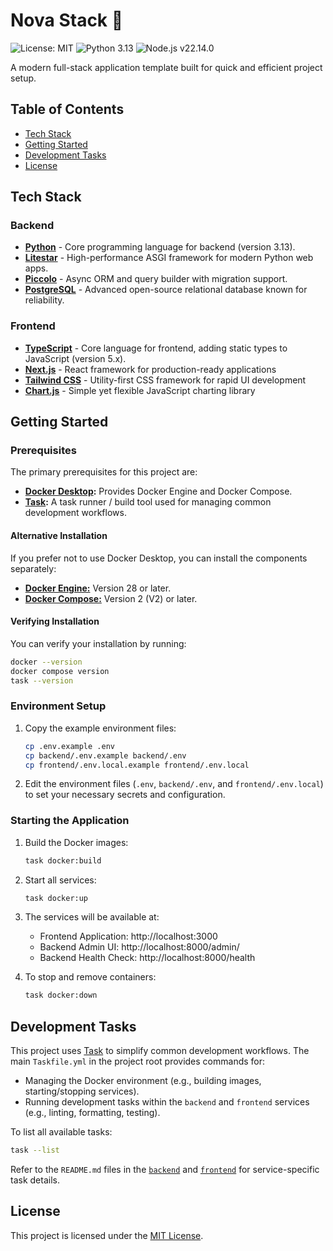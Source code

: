 # Nova Stack 🌟

![License: MIT](https://img.shields.io/badge/License-MIT-yellow.svg)
![Python 3.13](https://img.shields.io/badge/python-3.13-blue)
![Node.js v22.14.0](https://img.shields.io/badge/node.js-v22.14.0-brightgreen)

A modern full-stack application template built for quick and efficient project setup.

## Table of Contents

- [Tech Stack](#tech-stack)
- [Getting Started](#getting-started)
- [Development Tasks](#development-tasks)
- [License](#license)

## Tech Stack

### Backend
- **[Python][python]** - Core programming language for backend (version 3.13).
- **[Litestar][litestar]** - High-performance ASGI framework for modern Python web apps.
- **[Piccolo][piccolo]** - Async ORM and query builder with migration support.
- **[PostgreSQL][postgresql]** - Advanced open-source relational database known for reliability.

### Frontend
- **[TypeScript][typescript]** - Core language for frontend, adding static types to JavaScript (version 5.x).
- **[Next.js][nextjs]** - React framework for production-ready applications
- **[Tailwind CSS][tailwind]** - Utility-first CSS framework for rapid UI development
- **[Chart.js][chartjs]** - Simple yet flexible JavaScript charting library

## Getting Started

### Prerequisites

The primary prerequisites for this project are:
- **[Docker Desktop][docker-desktop]:** Provides Docker Engine and Docker Compose.
- **[Task][task]:** A task runner / build tool used for managing common development workflows.

#### Alternative Installation

If you prefer not to use Docker Desktop, you can install the components separately:
- [**Docker Engine:**](https://docs.docker.com/engine/install/) Version 28 or later.
- [**Docker Compose:**](https://docs.docker.com/compose/install/linux/#install-the-plugin-manually) Version 2 (V2) or later.

#### Verifying Installation

You can verify your installation by running:
```bash
docker --version
docker compose version
task --version
```

### Environment Setup

1. Copy the example environment files:
   ```bash
   cp .env.example .env
   cp backend/.env.example backend/.env
   cp frontend/.env.local.example frontend/.env.local
   ```

2. Edit the environment files (`.env`, `backend/.env`, and `frontend/.env.local`) to set your necessary secrets and configuration.

### Starting the Application

1. Build the Docker images:
   ```bash
   task docker:build
   ```

2. Start all services:
   ```bash
   task docker:up
   ```

3. The services will be available at:
   - Frontend Application: http://localhost:3000
   - Backend Admin UI: http://localhost:8000/admin/
   - Backend Health Check: http://localhost:8000/health

4. To stop and remove containers:
   ```bash
   task docker:down
   ```

## Development Tasks

This project uses [Task][] to simplify common development workflows. The main `Taskfile.yml` in the project root provides commands for:

- Managing the Docker environment (e.g., building images, starting/stopping services).
- Running development tasks within the `backend` and `frontend` services (e.g., linting, formatting, testing).

To list all available tasks:

```bash
task --list
```

Refer to the `README.md` files in the [`backend`](./backend/README.md) and [`frontend`](./frontend/README.md) for service-specific task details.

## License

This project is licensed under the [MIT License](./LICENSE).

[chartjs]: https://www.chartjs.org/
[docker-desktop]: https://www.docker.com/products/docker-desktop/
[litestar]: https://litestar.dev/
[nextjs]: https://nextjs.org/
[piccolo]: https://piccolo-orm.com/
[postgresql]: https://www.postgresql.org/
[python]: https://www.python.org/
[tailwind]: https://tailwindcss.com/
[task]: https://taskfile.dev/
[typescript]: https://www.typescriptlang.org/
